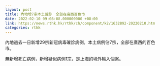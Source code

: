```yaml
---
layout: post
title: 內地增7宗本土確診　全部在廣西百色市
date: 2022-02-10 09:08:08.000000000 +08:00
link: https://news.rthk.hk/rthk/ch/component/k2/1632892-20220210.htm
categories: rthk
---
```


內地過去一日新增29宗新冠病毒確診病例，本土病例佔7宗，全部在廣西的百色市。

無新增死亡病例，新增疑似病例1宗，是上海的境外輸入個案。
